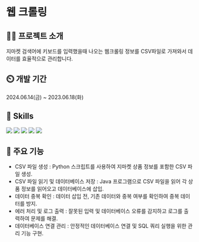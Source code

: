 # 웹 크롤링

## 👨‍🏫 프로젝트 소개
지마켓 검색어에 키보드를 입력했을때 나오는 웹크롤링 정보를 CSV파일로 가져와서 데이터를 효율적으로 관리합니다. 

## ⏲️ 개발 기간
2024.06.14(금) ~ 2023.06.18(화)

## 🚀 Skills
<img src="https://img.shields.io/badge/Python-3776AB?style=for-the-badge&logo=python&logoColor=white" /> <img src="https://img.shields.io/badge/Java-ED8B00?style=for-the-badge&logo=openjdk&logoColor=white" /> <img src="https://img.shields.io/badge/Eclipse-2C2255?style=for-the-badge&logo=eclipse&logoColor=white" />  <img src="https://img.shields.io/badge/Oracle-F80000?style=for-the-badge&logo=Oracle&logoColor=white" /> <img src="https://img.shields.io/badge/Visual_Studio_Code-0078D4?style=for-the-badge&logo=visual%20studio%20code&logoColor=white" />                              


## 📌 주요 기능
- ﻿CSV 파일 생성 : Python 스크립트를 사용하여 지마켓 상품 정보를 포함한 CSV 파일 생성.
- CSV 파일 읽기 및 데이터베이스 저장 : Java 프로그램으로 CSV 파일을 읽어 각 상품 정보를 읽어오고 데이터베이스에 삽입.
- 데이터 중복 확인 : 데이터 삽입 전, 기존 데이터와 중복 여부를 확인하여 중복 데이터를 방지.
- 에러 처리 및 로그 출력 : 잘못된 입력 및 데이터베이스 오류를 감지하고 로그를 출력하여 문제를 해결.
- 데이터베이스 연결 관리 : 안정적인 데이터베이스 연결 및 SQL 쿼리 실행을 위한 관리 기능 구현.
